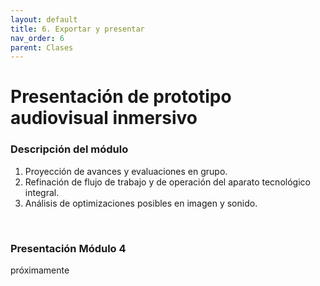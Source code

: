 ```yaml
---
layout: default
title: 6. Exportar y presentar
nav_order: 6
parent: Clases
---
```


# Presentación de prototipo audiovisual inmersivo

### Descripción del módulo
1. Proyección de avances y evaluaciones en grupo.
2. Refinación de flujo de trabajo y de operación del aparato tecnológico integral.
3. Análisis de optimizaciones posibles en imagen y sonido.

<br>

### Presentación Módulo 4

próximamente